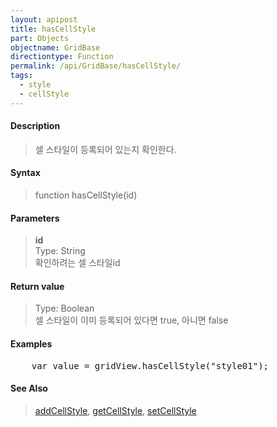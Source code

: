 ```yaml
---
layout: apipost
title: hasCellStyle
part: Objects
objectname: GridBase
directiontype: Function
permalink: /api/GridBase/hasCellStyle/
tags:
  - style
  - cellStyle
---
```



#### Description

> 셀 스타일이 등록되어 있는지 확인한다.  

#### Syntax

> function hasCellStyle(id)  

#### Parameters

> **id**  
> Type: String  
> 확인하려는 셀 스타일id  

#### Return value

> Type: Boolean  
> 셀 스타일이 이미 등록되어 있다면 true, 아니면 false  

#### Examples 

<pre class="prettyprint">
    var value = gridView.hasCellStyle("style01");
</pre>

#### See Also
> [addCellStyle](/api/GridBase/addCellStyle), [getCellStyle](/api/GridBase/getCellStyle), [setCellStyle](/api/GridBase/setCellStyle)